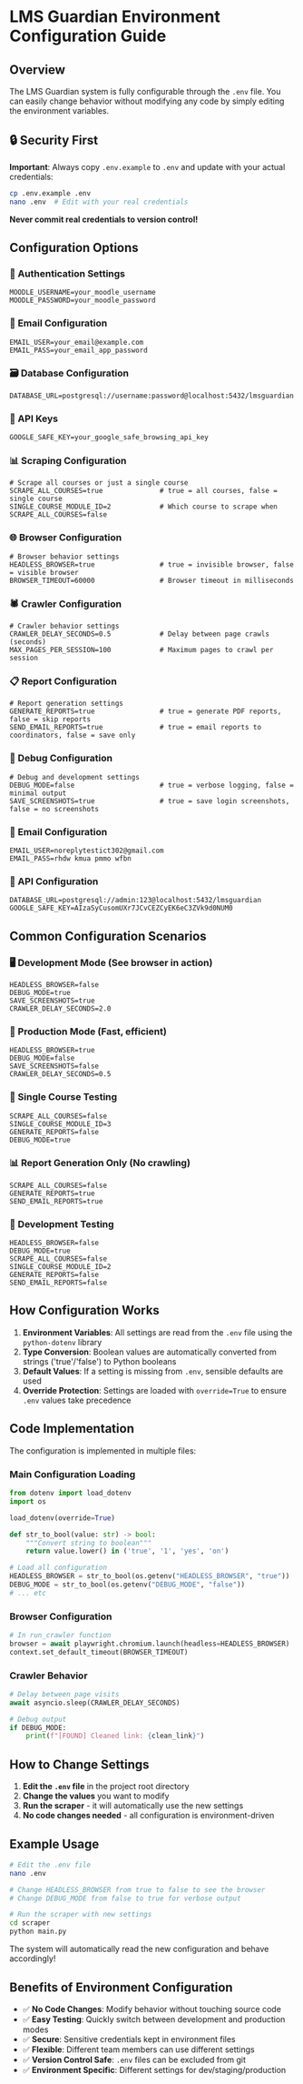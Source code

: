 # LMS Guardian Environment Configuration Guide

## Overview

The LMS Guardian system is fully configurable through the `.env` file. You can easily change behavior without modifying any code by simply editing the environment variables.

## 🔒 Security First

**Important**: Always copy `.env.example` to `.env` and update with your actual credentials:

```bash
cp .env.example .env
nano .env  # Edit with your real credentials
```

**Never commit real credentials to version control!**

## Configuration Options

### 🔐 Authentication Settings
```env
MOODLE_USERNAME=your_moodle_username
MOODLE_PASSWORD=your_moodle_password
```

### 📧 Email Configuration
```env
EMAIL_USER=your_email@example.com
EMAIL_PASS=your_email_app_password
```

### 🗃️ Database Configuration
```env
DATABASE_URL=postgresql://username:password@localhost:5432/lmsguardian
```

### 🔑 API Keys
```env
GOOGLE_SAFE_KEY=your_google_safe_browsing_api_key
```

### 📊 Scraping Configuration
```env
# Scrape all courses or just a single course
SCRAPE_ALL_COURSES=true              # true = all courses, false = single course
SINGLE_COURSE_MODULE_ID=2            # Which course to scrape when SCRAPE_ALL_COURSES=false
```

### 🌐 Browser Configuration
```env
# Browser behavior settings
HEADLESS_BROWSER=true                # true = invisible browser, false = visible browser
BROWSER_TIMEOUT=60000                # Browser timeout in milliseconds
```

### 🕷️ Crawler Configuration
```env
# Crawler behavior settings
CRAWLER_DELAY_SECONDS=0.5            # Delay between page crawls (seconds)
MAX_PAGES_PER_SESSION=100            # Maximum pages to crawl per session
```

### 📋 Report Configuration
```env
# Report generation settings
GENERATE_REPORTS=true                # true = generate PDF reports, false = skip reports
SEND_EMAIL_REPORTS=true              # true = email reports to coordinators, false = save only
```

### 🐛 Debug Configuration
```env
# Debug and development settings
DEBUG_MODE=false                     # true = verbose logging, false = minimal output
SAVE_SCREENSHOTS=true                # true = save login screenshots, false = no screenshots
```

### 📧 Email Configuration
```env
EMAIL_USER=noreplytestict302@gmail.com
EMAIL_PASS=rhdw kmua pmmo wfbn
```

### 🔗 API Configuration
```env
DATABASE_URL=postgresql://admin:123@localhost:5432/lmsguardian
GOOGLE_SAFE_KEY=AIzaSyCusomUXr7JCvCEZCyEK6eC3ZVk9d0NUM0
```

## Common Configuration Scenarios

### 🖥️ Development Mode (See browser in action)
```env
HEADLESS_BROWSER=false
DEBUG_MODE=true
SAVE_SCREENSHOTS=true
CRAWLER_DELAY_SECONDS=2.0
```

### 🚀 Production Mode (Fast, efficient)
```env
HEADLESS_BROWSER=true
DEBUG_MODE=false
SAVE_SCREENSHOTS=false
CRAWLER_DELAY_SECONDS=0.5
```

### 🎯 Single Course Testing
```env
SCRAPE_ALL_COURSES=false
SINGLE_COURSE_MODULE_ID=3
GENERATE_REPORTS=false
DEBUG_MODE=true
```

### 📊 Report Generation Only (No crawling)
```env
SCRAPE_ALL_COURSES=false
GENERATE_REPORTS=true
SEND_EMAIL_REPORTS=true
```

### 🔧 Development Testing
```env
HEADLESS_BROWSER=false
DEBUG_MODE=true
SCRAPE_ALL_COURSES=false
SINGLE_COURSE_MODULE_ID=2
GENERATE_REPORTS=false
SEND_EMAIL_REPORTS=false
```

## How Configuration Works

1. **Environment Variables**: All settings are read from the `.env` file using the `python-dotenv` library
2. **Type Conversion**: Boolean values are automatically converted from strings ('true'/'false') to Python booleans
3. **Default Values**: If a setting is missing from `.env`, sensible defaults are used
4. **Override Protection**: Settings are loaded with `override=True` to ensure `.env` values take precedence

## Code Implementation

The configuration is implemented in multiple files:

### Main Configuration Loading
```python
from dotenv import load_dotenv
import os

load_dotenv(override=True)

def str_to_bool(value: str) -> bool:
    """Convert string to boolean"""
    return value.lower() in ('true', '1', 'yes', 'on')

# Load all configuration
HEADLESS_BROWSER = str_to_bool(os.getenv("HEADLESS_BROWSER", "true"))
DEBUG_MODE = str_to_bool(os.getenv("DEBUG_MODE", "false"))
# ... etc
```

### Browser Configuration
```python
# In run_crawler function
browser = await playwright.chromium.launch(headless=HEADLESS_BROWSER)
context.set_default_timeout(BROWSER_TIMEOUT)
```

### Crawler Behavior
```python
# Delay between page visits
await asyncio.sleep(CRAWLER_DELAY_SECONDS)

# Debug output
if DEBUG_MODE:
    print(f"[FOUND] Cleaned link: {clean_link}")
```

## How to Change Settings

1. **Edit the `.env` file** in the project root directory
2. **Change the values** you want to modify
3. **Run the scraper** - it will automatically use the new settings
4. **No code changes needed** - all configuration is environment-driven

## Example Usage

```bash
# Edit the .env file
nano .env

# Change HEADLESS_BROWSER from true to false to see the browser
# Change DEBUG_MODE from false to true for verbose output

# Run the scraper with new settings
cd scraper
python main.py
```

The system will automatically read the new configuration and behave accordingly!

## Benefits of Environment Configuration

- ✅ **No Code Changes**: Modify behavior without touching source code
- ✅ **Easy Testing**: Quickly switch between development and production modes
- ✅ **Secure**: Sensitive credentials kept in environment files
- ✅ **Flexible**: Different team members can use different settings
- ✅ **Version Control Safe**: `.env` files can be excluded from git
- ✅ **Environment Specific**: Different settings for dev/staging/production
